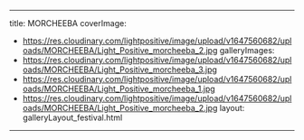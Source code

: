 
---
title: MORCHEEBA
coverImage:
  - https://res.cloudinary.com/lightpositive/image/upload/v1647560682/uploads/MORCHEEBA/Light_Positive_morcheeba_2.jpg
galleryImages:
   - https://res.cloudinary.com/lightpositive/image/upload/v1647560682/uploads/MORCHEEBA/Light_Positive_morcheeba_3.jpg
   - https://res.cloudinary.com/lightpositive/image/upload/v1647560682/uploads/MORCHEEBA/Light_Positive_morcheeba_1.jpg
   - https://res.cloudinary.com/lightpositive/image/upload/v1647560682/uploads/MORCHEEBA/Light_Positive_morcheeba_2.jpg
layout: galleryLayout_festival.html
---
